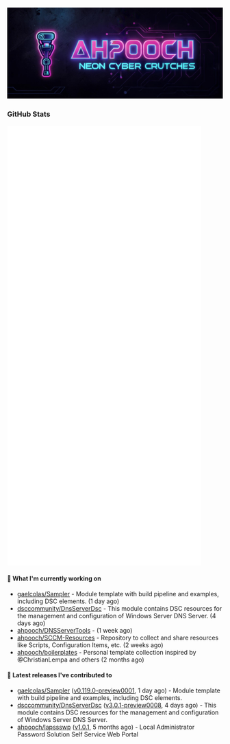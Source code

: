 <p align="center"><img src="https://raw.githubusercontent.com/ahpooch/ahpooch/main/ahpooch_NeonCyberCrutches.jpeg" />

### GitHub Stats
<p align="left"><img src="https://raw.githubusercontent.com/ahpooch/ahpooch/main/github-metrics.svg" /></p>

#### 👷 What I'm currently working on

- [gaelcolas/Sampler](https://github.com/gaelcolas/Sampler) - Module template with build pipeline and examples, including DSC elements. (1 day ago)
- [dsccommunity/DnsServerDsc](https://github.com/dsccommunity/DnsServerDsc) - This module contains DSC resources for the management and configuration of Windows Server DNS Server. (4 days ago)
- [ahpooch/DNSServerTools](https://github.com/ahpooch/DNSServerTools) -  (1 week ago)
- [ahpooch/SCCM-Resources](https://github.com/ahpooch/SCCM-Resources) - Repository to collect and share resources like Scripts, Configuration Items, etc. (2 weeks ago)
- [ahpooch/boilerplates](https://github.com/ahpooch/boilerplates) - Personal template collection inspired by @ChristianLempa and others (2 months ago)

#### 🚀 Latest releases I've contributed to

- [gaelcolas/Sampler](https://github.com/gaelcolas/Sampler) ([v0.119.0-preview0001](https://github.com/gaelcolas/Sampler/releases/tag/v0.119.0-preview0001), 1 day ago) - Module template with build pipeline and examples, including DSC elements.
- [dsccommunity/DnsServerDsc](https://github.com/dsccommunity/DnsServerDsc) ([v3.0.1-preview0008](https://github.com/dsccommunity/DnsServerDsc/releases/tag/v3.0.1-preview0008), 4 days ago) - This module contains DSC resources for the management and configuration of Windows Server DNS Server.
- [ahpooch/lapssswp](https://github.com/ahpooch/lapssswp) ([v1.0.1](https://github.com/ahpooch/lapssswp/releases/tag/v1.0.1), 5 months ago) - Local Administrator Password Solution Self Service Web Portal
